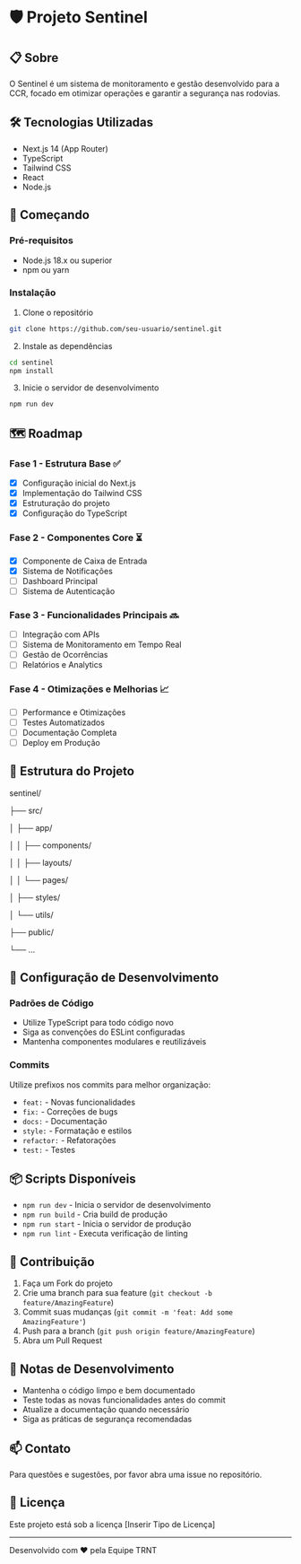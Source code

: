 # 🛡️ Projeto Sentinel

## 📋 Sobre
O Sentinel é um sistema de monitoramento e gestão desenvolvido para a CCR, focado em otimizar operações e garantir a segurança nas rodovias.

## 🛠️ Tecnologias Utilizadas
- Next.js 14 (App Router)
- TypeScript
- Tailwind CSS
- React
- Node.js

## 🚀 Começando

### Pré-requisitos
- Node.js 18.x ou superior
- npm ou yarn

### Instalação
1. Clone o repositório
```bash
git clone https://github.com/seu-usuario/sentinel.git
```

2. Instale as dependências
```bash
cd sentinel
npm install
```

3. Inicie o servidor de desenvolvimento
```bash
npm run dev
```

## 🗺️ Roadmap

### Fase 1 - Estrutura Base ✅
- [x] Configuração inicial do Next.js
- [x] Implementação do Tailwind CSS
- [x] Estruturação do projeto
- [x] Configuração do TypeScript

### Fase 2 - Componentes Core ⏳
- [x] Componente de Caixa de Entrada
- [x] Sistema de Notificações
- [ ] Dashboard Principal
- [ ] Sistema de Autenticação

### Fase 3 - Funcionalidades Principais 🔜
- [ ] Integração com APIs
- [ ] Sistema de Monitoramento em Tempo Real
- [ ] Gestão de Ocorrências
- [ ] Relatórios e Analytics

### Fase 4 - Otimizações e Melhorias 📈
- [ ] Performance e Otimizações
- [ ] Testes Automatizados
- [ ] Documentação Completa
- [ ] Deploy em Produção

## 📁 Estrutura do Projeto
sentinel/

├── src/

│ ├── app/

│ │ ├── components/

│ │ ├── layouts/

│ │ └── pages/

│ ├── styles/

│ └── utils/

├── public/

└── ...


## 🔧 Configuração de Desenvolvimento

### Padrões de Código
- Utilize TypeScript para todo código novo
- Siga as convenções do ESLint configuradas
- Mantenha componentes modulares e reutilizáveis

### Commits
Utilize prefixos nos commits para melhor organização:
- `feat:` - Novas funcionalidades
- `fix:` - Correções de bugs
- `docs:` - Documentação
- `style:` - Formatação e estilos
- `refactor:` - Refatorações
- `test:` - Testes

## 📦 Scripts Disponíveis
- `npm run dev` - Inicia o servidor de desenvolvimento
- `npm run build` - Cria build de produção
- `npm run start` - Inicia o servidor de produção
- `npm run lint` - Executa verificação de linting

## 🤝 Contribuição
1. Faça um Fork do projeto
2. Crie uma branch para sua feature (`git checkout -b feature/AmazingFeature`)
3. Commit suas mudanças (`git commit -m 'feat: Add some AmazingFeature'`)
4. Push para a branch (`git push origin feature/AmazingFeature`)
5. Abra um Pull Request

## 📝 Notas de Desenvolvimento
- Mantenha o código limpo e bem documentado
- Teste todas as novas funcionalidades antes do commit
- Atualize a documentação quando necessário
- Siga as práticas de segurança recomendadas

## 📫 Contato
Para questões e sugestões, por favor abra uma issue no repositório.

## 📄 Licença
Este projeto está sob a licença [Inserir Tipo de Licença]

---
Desenvolvido com ❤️ pela Equipe TRNT